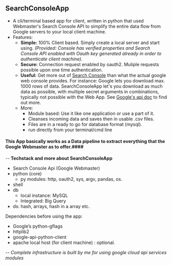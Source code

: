 ## SearchConsoleApp 
- A cli/terminal based app for client, written in python that used Webmaster's Search Console API to simplify the entire data flow from Google servers to your local client machine.
- Features:
	- **Simple:** 100% Client based. Simply create a local server and start using. _(Provided: Console has verified properties and Search Console API enabled with Oauth key generated already in order to authenticate client machine)._
	- **Secure:** Connection request enabled by oauth2. Muliple requests possible upon one time authentication. 
    - **Useful:** Get more out of [Search Console](https://www.google.com/webmasters/tools/home?hl=en) than what the actual google web console provides. For instance: Google lets you download max. 1000 rows of data. SearchConsoleApp let's you download as much data as possible, with multiple secret arguments in combinations, typically not possible with the Web App. See [Google's api doc](https://developers.google.com/webmaster-tools/v3/how-tos/search_analytics) to find out more.
    - More: 
    	- Module based: Use it like one application or use a part of it.
        - Cleanses incoming data and saves then in usable .csv files. 
        - Files are in a ready to go for database format (mysql).
        - run directly from your terminal/cmd line

#### This App basically works as a Data pipeline to extract everything that the Google Webmaster as to offer.####
--
**Techstack and more about SearchConsoleApp**
- Search Console Api (Google Webmaster)
- python (core)
	- py modules: http, oauth2, sys, argv, pandas, os.
- shell
- db
	- local instance: MySQL
    - Integrated: Big Query
- ds: hash, arrays, hash in a array etc.

Dependencies before using the app:
- Google’s python-gflags
- httplib2
- google-api-python-client
- apache local host (for client machine) : optional.

-- 
*Complete infrastructure is built by me for using google cloud api services modules*
